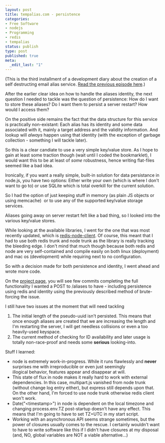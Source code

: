 ```yaml
---
layout: post
title: tempalias.com - persistence
categories:
- Free Software
- nodejs
- Programming
- redis
- tempalias
status: publish
type: post
published: true
meta:
  _edit_last: "1"
---
```

(This is the third installment of a development diary about the creation of a self destructing email alias service. <a href="http://www.gnegg.ch/2010/04/tempalias-com-another-day/">Read the previous episode here</a>.)

After the earlier clear idea on how to handle the aliases identity, the next question I needed to tackle was the question of persistence: How do I want to store these aliases? Do I want them to persist a server restart? How would I access them?

On the positive side remains the fact that the data structure for this service is practically non-existant: Each alias has its identity and some data associated with it, mainly a target address and the validity information. And lookup will <em>always</em> happen using that identity (with the exception of garbage collection - something I will tackle later).

So this is a clear candiate to use a very simple key/value store. As I hope to gain at least some traction though (wait until I coded the bookmarklet), I would want this to be at least of <em>some</em> robustness, hence writing flat-files seemed like a bad idea.

Ironically, if you want a really simple, built-in solution for data persistance in node.js, you have two options: Either write your own (which is where I don't want to go to) or use SQLite which is total overkill for the current solution.

So I had the option of just keeping stuff in memory (as plain JS objects or using memcache)  or to use any of the supported key/value storage services.

Aliases going away on server restart felt like a bad thing, so I looked into the various key/value stores.

While looking at the available libraries, I went for the one that was most recently updated, which is <a href="http://github.com/fictorial/redis-node-client">redis-node-client</a>. Of course, this meant that I had to use both redis trunk and node trunk as the library is really tracking the bleeding edge. I don't mind that much though because both redis and node are very self-contained and compile easily on both linux (deployment) and mac os (development) while requiring next to no configuration.

So with a decision made for both persistence and identity, I went ahead and wrote more code.

On the <a href="http://github.com/pilif/tempalias">project page</a>, you will see few commits completing the full functionality I wanted a POST to /aliases to have - including persistence using redis and identity using the previously described method of brute-forcing the issue.

I still have two issues at the moment that will need tackling
<ol>
	<li>The initial length of the pseudo-uuid isn't persisted. This means that once enough aliases are created that we are increasing the length and I'm restarting the server, I will get needless collisions or even a too heavily-used keyspace.</li>
	<li>The current method of checking for ID availability and later usage is totally non-race-proof and needs some <strong>serious</strong> looking-into.</li>
</ol>
Stuff I learned:
<ul>
	<li>node is extremely work-in-progress. While it runs flawlessly and <strong>never</strong> surprises me with irreproducible or even just seemingly illogical behavior, features appear and disappear at will.</li>
	<li>This state of flux in node makes it really hard to work with external dependencies. In this case, multipart.js vanished from node trunk (without change log entry either), but express still depends upon that. On the other hand, I'm forced to use node trunk otherwise redis client won't work.</li>
	<li>Date("&lt;timestamp&gt;") in node is dependent on the local timezone and changing process.env.TZ post-startup doesn't have any effect. This means that I'm going to have to set TZ=UTC in my start script.</li>
	<li>Working with an asynchronous API seems strange sometimes, but the power of closures usually comes to the rescue. I certainly wouldn't want to have to write software like this if I didn't have closures at my disposal (and, NO, global variables are NOT a viable alternative...)</li>
</ul>
